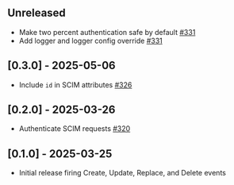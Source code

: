 ## Unreleased

- Make two percent authentication safe by default [#331](https://github.com/powerhome/power-tools/pull/331)
- Add logger and logger config override [#331](https://github.com/powerhome/power-tools/pull/331)

## [0.3.0] - 2025-05-06

- Include `id` in SCIM attributes [#326](https://github.com/powerhome/power-tools/pull/326)

## [0.2.0] - 2025-03-26

- Authenticate SCIM requests [#320](https://github.com/powerhome/power-tools/pull/320)

## [0.1.0] - 2025-03-25

- Initial release firing Create, Update, Replace, and Delete events
